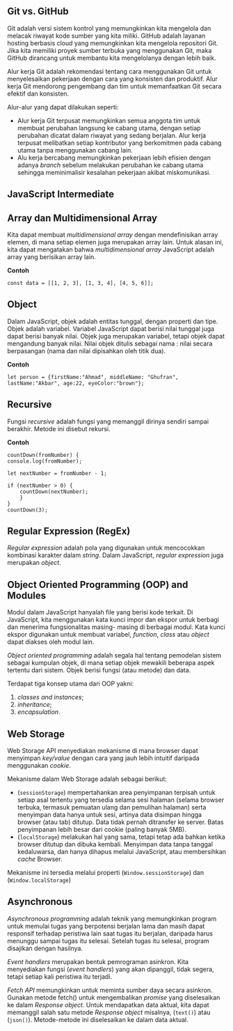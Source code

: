 ## Git vs. GitHub
Git adalah versi sistem kontrol yang memungkinkan kita mengelola dan melacak riwayat kode sumber yang kita miliki. GitHub adalah layanan hosting berbasis cloud yang memungkinkan kita mengelola repositori Git. Jika kita memiliki proyek sumber terbuka yang menggunakan Git, maka GitHub dirancang untuk membantu kita mengelolanya dengan lebih baik.

Alur kerja Git adalah rekomendasi tentang cara menggunakan Git untuk menyelesaikan pekerjaan dengan cara yang konsisten dan produktif. Alur kerja Git mendorong pengembang dan tim untuk memanfaatkan Git secara efektif dan konsisten.

Alur-alur yang dapat dilakukan seperti:

- Alur kerja Git terpusat memungkinkan semua anggota tim untuk membuat perubahan langsung ke cabang utama, dengan setiap perubahan dicatat dalam riwayat yang sedang berjalan. Alur kerja terpusat melibatkan setiap kontributor yang berkomitmen pada cabang utama tanpa menggunakan cabang lain.
- Alu kerja bercabang memungkinkan pekerjaan lebih efisien dengan adanya _branch_ sebelum melakukan perubahan ke cabang utama sehingga meminimalisir kesalahan pekerjaan akibat miskomunikasi.

## **JavaScript Intermediate**

## Array dan Multidimensional Array
Kita dapat membuat _multidimensional array_ dengan mendefinisikan array elemen, di mana setiap elemen juga merupakan array lain. Untuk alasan ini, kita dapat mengatakan bahwa _multidimensional array_ JavaScript adalah array yang berisikan array lain.

**Contoh**

    const data = [[1, 2, 3], [1, 3, 4], [4, 5, 6]];
 



## Object
Dalam JavaScript, objek adalah entitas tunggal, dengan properti dan tipe. Objek adalah variabel. Variabel JavaScript dapat berisi nilai tunggal juga dapat berisi banyak nilai. Objek juga merupakan variabel, tetapi objek dapat mengandung banyak nilai. Nilai objek ditulis sebagai nama : nilai secara berpasangan (nama dan nilai dipisahkan oleh titik dua).

**Contoh**

    let person = {firstName:"Ahmad", middleName: "Ghufran", lastName:"Akbar", age:22, eyeColor:"brown"};


## Recursive
Fungsi _recursive_ adalah fungsi yang memanggil dirinya sendiri sampai berakhir. Metode ini disebut rekursi. 

**Contoh**

    countDown(fromNumber) {
    console.log(fromNumber);

    let nextNumber = fromNumber - 1;

    if (nextNumber > 0) {
        countDown(nextNumber);
        }
    }
    countDown(3);


## Regular Expression (RegEx)
_Regular expression_ adalah pola yang digunakan untuk mencocokkan kombinasi karakter dalam _string_. Dalam JavaScript, _regular expression_ juga merupakan _object_.

## Object Oriented Programming (OOP) and Modules
Modul dalam JavaScript hanyalah file yang berisi kode terkait. Di JavaScript, kita menggunakan kata kunci impor dan ekspor untuk berbagi dan menerima fungsionalitas masing- masing di berbagai modul. Kata kunci ekspor digunakan untuk membuat variabel, _function_, _class_ atau _object_ dapat diakses oleh modul lain.

 _Object oriented programming_ adalah segala hal tentang pemodelan sistem sebagai kumpulan objek, di mana setiap objek mewakili beberapa aspek tertentu dari sistem. Objek berisi fungsi (atau metode) dan data. 
 
 Terdapat tiga konsep utama dari OOP yakni:
1. _classes and instances_;
2. _inheritance_; 
3. _encapsulation_.

## Web Storage
Web Storage API menyediakan mekanisme di mana browser dapat menyimpan _key/value_ dengan cara yang jauh lebih intuitif daripada menggunakan _cookie_. 

Mekanisme dalam Web Storage adalah sebagai berikut: 
- (`sessionStorage`) mempertahankan area penyimpanan terpisah untuk setiap asal tertentu yang tersedia selama sesi halaman (selama browser terbuka, termasuk pemuatan ulang dan pemulihan halaman) serta menyimpan data hanya untuk sesi, artinya data disimpan hingga browser (atau tab) ditutup. Data tidak pernah ditransfer ke server. Batas penyimpanan lebih besar dari cookie (paling banyak 5MB).
- (`localStorage`) melakukan hal yang sama, tetapi tetap ada bahkan ketika browser ditutup dan dibuka kembali. Menyimpan data tanpa tanggal kedaluwarsa, dan hanya dihapus melalui JavaScript, atau membersihkan _cache_ Browser.

Mekanisme ini tersedia melalui properti (`Window.sessionStorage`) dan (`Window.localStorage`)

## Asynchronous
_Asynchronous programming_ adalah teknik yang memungkinkan program untuk memulai tugas yang berpotensi berjalan lama dan masih dapat responsif terhadap peristiwa lain saat tugas itu berjalan, daripada harus menunggu sampai tugas itu selesai. Setelah tugas itu selesai, program disajikan dengan hasilnya.

_Event handlers_ merupakan bentuk pemrograman asinkron. Kita menyediakan fungsi (_event handlers_) yang akan dipanggil, tidak segera, tetapi setiap kali peristiwa itu terjadi. 

_Fetch API_ memungkinkan untuk meminta sumber daya secara asinkron. Gunakan metode fetch() untuk mengembalikan _promise_ yang diselesaikan ke dalam _Response object_. Untuk mendapatkan data aktual, kita dapat memanggil salah satu metode _Response object_ misalnya, (`text()`) atau (`json()`). Metode-metode ini diselesaikan ke dalam data aktual.